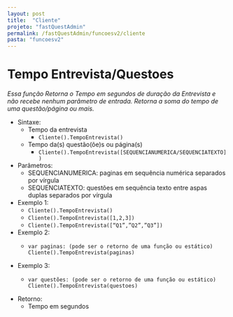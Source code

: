 ```yaml
---
layout: post
title:  "Cliente"
projeto: "fastQuestAdmin"
permalink: /fastQuestAdmin/funcoesv2/cliente
pasta: "funcoesv2"
---
```

# Tempo Entrevista/Questoes
*Essa função Retorna o Tempo em segundos de duração da Entrevista e não recebe nenhum parâmetro de entrada.
Retorna a soma do tempo de uma questão/página ou mais.*

- Sintaxe:
    - Tempo da entrevista
        - `Cliente().TempoEntrevista()`
    - Tempo da(s) questão(õe)s ou página(s)
        - `Cliente().TempoEntrevista([SEQUENCIANUMERICA/SEQUENCIATEXTO])`
- Parâmetros:
    - SEQUENCIANUMERICA: paginas em sequência numérica separados por vírgula
    - SEQUENCIATEXTO: questões em sequência texto entre aspas duplas separados por vírgula
- Exemplo 1:
    - `Cliente().TempoEntrevista()`
    - `Cliente().TempoEntrevista([1,2,3])`
    - `Cliente().TempoEntrevista([“Q1”,”Q2”,”Q3”])`
- Exemplo 2:
    - <pre>
      <code>var paginas: (pode ser o retorno de uma função ou estático)
      Cliente().TempoEntrevista(paginas)</code>
      </pre>
- Exemplo 3:
    - <pre>
      <code>var questões: (pode ser o retorno de uma função ou estático)
      Cliente().TempoEntrevista(questoes)</code>
      </pre>
- Retorno:
    - Tempo em segundos
